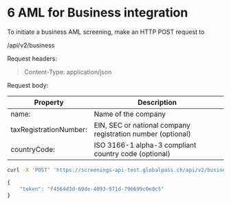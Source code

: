 # 6 AML for Business integration

To initiate a business AML screening, make an HTTP POST request to

/api/v2/business

Request headers:

> Content-Type: application/json

Request body:

| Property | Description |
| -------- | ----------- |
| name: | Name of the company |
| taxRegistrationNumber: | EIN, SEC or national company registration number (optional) |
| countryCode: | ISO 3166-1 alpha-3 compliant country code (optional) |

```bash title="Example request"
curl -X 'POST' 'https://screenings-api-test.globalpass.ch/api/v2/business' -H 'accept: text/plain' -H 'Authorization: Bearer {your_access_token}'-H 'Content-Type: application/json' -d '{ "name": "Apple", "taxRegistrationNumber": "0000320193", "countryCode": "USA" }'
```

```js title="Example response"
{
    "token": "f4564d3d-69de-4093-971d-796699c0e8c5"
}
```
